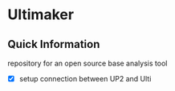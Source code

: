# Ultimaker
## Quick Information
repository for an open source base analysis tool

- [x] setup connection between UP2 and Ulti
